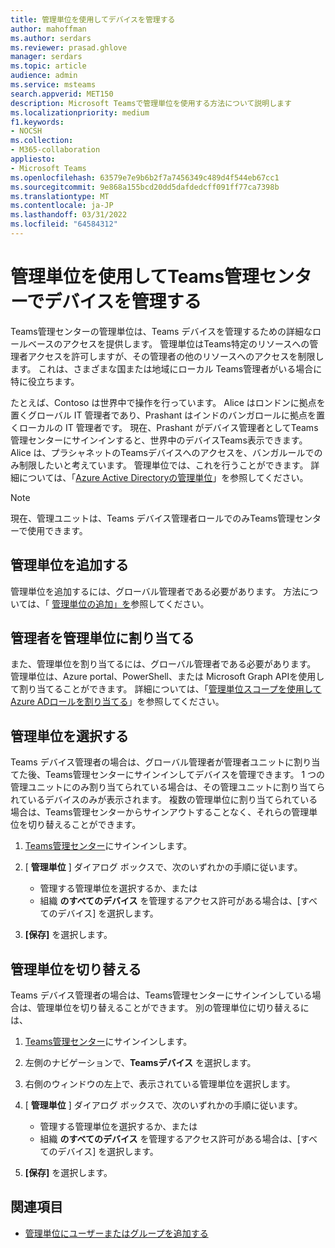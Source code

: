 ```yaml
---
title: 管理単位を使用してデバイスを管理する
author: mahoffman
ms.author: serdars
ms.reviewer: prasad.ghlove
manager: serdars
ms.topic: article
audience: admin
ms.service: msteams
search.appverid: MET150
description: Microsoft Teamsで管理単位を使用する方法について説明します
ms.localizationpriority: medium
f1.keywords:
- NOCSH
ms.collection:
- M365-collaboration
appliesto:
- Microsoft Teams
ms.openlocfilehash: 63579e7e9b6b2f7a7456349c489d4f544eb67cc1
ms.sourcegitcommit: 9e868a155bcd20dd5dafdedcff091ff77ca7398b
ms.translationtype: MT
ms.contentlocale: ja-JP
ms.lasthandoff: 03/31/2022
ms.locfileid: "64584312"
---
```

# <a name="manage-devices-in-the-teams-admin-center-with-administrative-units"></a>管理単位を使用してTeams管理センターでデバイスを管理する

Teams管理センターの管理単位は、Teams デバイスを管理するための詳細なロールベースのアクセスを提供します。 管理単位はTeams特定のリソースへの管理者アクセスを許可しますが、その管理者の他のリソースへのアクセスを制限します。 これは、さまざまな国または地域にローカル Teams管理者がいる場合に特に役立ちます。

たとえば、Contoso は世界中で操作を行っています。 Alice はロンドンに拠点を置くグローバル IT 管理者であり、Prashant はインドのバンガロールに拠点を置くローカルの IT 管理者です。 現在、Prashant がデバイス管理者としてTeams管理センターにサインインすると、世界中のデバイスTeams表示できます。 Alice は、プラシャネットのTeamsデバイスへのアクセスを、バンガルールでのみ制限したいと考えています。 管理単位では、これを行うことができます。 詳細については、「[Azure Active Directoryの管理単位](/azure/active-directory/roles/administrative-units)」を参照してください。

> [!NOTE]
> 現在、管理ユニットは、Teams デバイス管理者ロールでのみTeams管理センターで使用できます。

## <a name="add-administrative-units"></a>管理単位を追加する

管理単位を追加するには、グローバル管理者である必要があります。 方法については、「 [管理単位の追加」を](/azure/active-directory/roles/admin-units-manage#add-an-administrative-unit)参照してください。

## <a name="assign-admins-to-administrative-units"></a>管理者を管理単位に割り当てる

また、管理単位を割り当てるには、グローバル管理者である必要があります。 管理単位は、Azure portal、PowerShell、または Microsoft Graph APIを使用して割り当てることができます。 詳細については、「[管理単位スコープを使用してAzure ADロールを割り当てる](/azure/active-directory/roles/admin-units-assign-roles)」を参照してください。

## <a name="select-administrative-units"></a>管理単位を選択する

Teams デバイス管理者の場合は、グローバル管理者が管理者ユニットに割り当てた後、Teams管理センターにサインインしてデバイスを管理できます。 1 つの管理ユニットにのみ割り当てられている場合は、その管理ユニットに割り当てられているデバイスのみが表示されます。 複数の管理単位に割り当てられている場合は、Teams管理センターからサインアウトすることなく、それらの管理単位を切り替えることができます。 

1. [Teams管理センター](https://go.microsoft.com/fwlink/p/?linkid=2024339)にサインインします。

2. [ **管理単位** ] ダイアログ ボックスで、次のいずれかの手順に従います。
    - 管理する管理単位を選択するか、または 
    - 組織 **のすべてのデバイス** を管理するアクセス許可がある場合は、[すべてのデバイス] を選択します。

3. **[保存]** を選択します。

## <a name="switch-administrative-units"></a>管理単位を切り替える

Teams デバイス管理者の場合は、Teams管理センターにサインインしている場合は、管理単位を切り替えることができます。 別の管理単位に切り替えるには、

1. [Teams管理センター](https://go.microsoft.com/fwlink/p/?linkid=2024339)にサインインします。

2. 左側のナビゲーションで、**Teamsデバイス** を選択します。

3. 右側のウィンドウの左上で、表示されている管理単位を選択します。

4. [ **管理単位** ] ダイアログ ボックスで、次のいずれかの手順に従います。
    - 管理する管理単位を選択するか、または 
    - 組織 **のすべてのデバイス** を管理するアクセス許可がある場合は、[すべてのデバイス] を選択します。

5. **[保存]** を選択します。

## <a name="related-topics"></a>関連項目

- [管理単位にユーザーまたはグループを追加する](/azure/active-directory/roles/admin-units-members-add)
